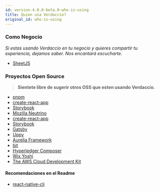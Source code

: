 ```yaml
---
id: version-4.0.0-beta.0-who-is-using
title: Quien usa Verdaccio?
original_id: who-is-using
---
```


### Como Negocio

*Si estas usando Verdaccio en tu negocio y quieres compartir tu experiencia, dejamos saber. Nos encantará escucharte.*

* [SheetJS](https://sheetjs.com/)

### Proyectos Open Source

> **Sientete libre de sugerir otros OSS que esten usando Verdaccio.**

* [pnpm](https://pnpm.js.org/)
* [create-react-app](https://facebook.github.io/create-react-app/)
* [Storybook](https://storybook.js.org/)
* [Mozilla Neutrino](https://neutrinojs.org/)
* [create-react-app](https://github.com/facebook/create-react-app/blob/master/CONTRIBUTING.md#contributing-to-e2e-end-to-end-tests)
* [Storybook](https://github.com/storybooks/storybook)
* [Gatsby](https://github.com/gatsbyjs/gatsby)
* [Uppy](https://github.com/transloadit/uppy)
* [Aurelia Framework](https://github.com/aurelia)
* [bit](https://github.com/teambit/bit)
* [Hyperledger Composer](https://github.com/hyperledger/composer)
* [Wix Yoshi](https://github.com/wix/yoshi)
* [The AWS Cloud Development Kit](https://github.com/awslabs/aws-cdk)

#### Recomendaciones en el Readme

* [react-native-cli](https://github.com/react-native-community/react-native-cli/blob/master/CONTRIBUTING.md)
